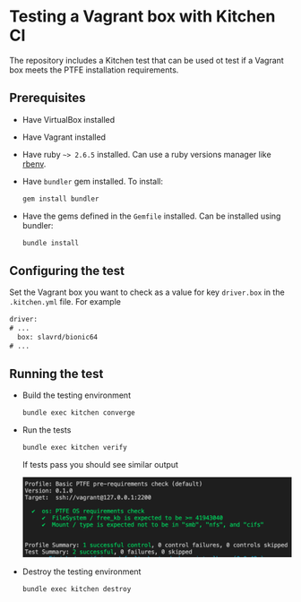 # Testing a Vagrant box with Kitchen CI

The repository includes a Kitchen test that can be used ot test if a Vagrant box meets the PTFE installation requirements.

## Prerequisites

* Have VirtualBox installed
* Have Vagrant installed
* Have ruby `~> 2.6.5` installed. Can use a ruby versions manager like [rbenv](https://github.com/rbenv/rbenv).
* Have `bundler` gem installed. To install:
  
  ```BASH
  gem install bundler
  ```

* Have the gems defined in the `Gemfile` installed. Can be installed using bundler:

  ```BASH
  bundle install
  ```

## Configuring the test

Set the Vagrant box you want to check as a value for key `driver.box` in the `.kitchen.yml` file. For example

```YML
driver:
# ...
  box: slavrd/bionic64
# ...
```

## Running the test

* Build the testing environment
  
  ```BASH
  bundle exec kitchen converge
  ```
* Run the tests

  ```BASH
  bundle exec kitchen verify
  ```

  If tests pass you should see similar output

  ![kitchen test passed](./screenshots/kitchen-test-pass.png)

* Destroy the testing environment

  ```BASH
  bundle exec kitchen destroy
  ```  

